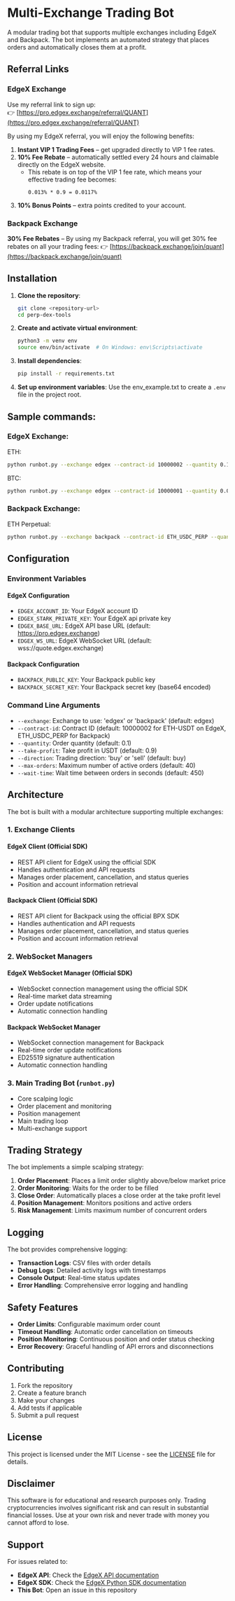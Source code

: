 # Multi-Exchange Trading Bot

A modular trading bot that supports multiple exchanges including EdgeX and Backpack. The bot implements an automated strategy that places orders and automatically closes them at a profit.

## Referral Links

### EdgeX Exchange

Use my referral link to sign up:  
👉 [https://pro.edgex.exchange/referral/QUANT](https://pro.edgex.exchange/referral/QUANT)

By using my EdgeX referral, you will enjoy the following benefits:

1. **Instant VIP 1 Trading Fees** – get upgraded directly to VIP 1 fee rates.
2. **10% Fee Rebate** – automatically settled every 24 hours and claimable directly on the EdgeX website.
   - This rebate is on top of the VIP 1 fee rate, which means your effective trading fee becomes:
     ```
     0.013% * 0.9 = 0.0117%
     ```
3. **10% Bonus Points** – extra points credited to your account.

### Backpack Exchange

**30% Fee Rebates** – By using my Backpack referral, you will get 30% fee rebates on all your trading fees:
👉 [https://backpack.exchange/join/quant](https://backpack.exchange/join/quant)

## Installation

1. **Clone the repository**:

   ```bash
   git clone <repository-url>
   cd perp-dex-tools
   ```

2. **Create and activate virtual environment**:

   ```bash
   python3 -m venv env
   source env/bin/activate  # On Windows: env\Scripts\activate
   ```

3. **Install dependencies**:

   ```bash
   pip install -r requirements.txt
   ```

4. **Set up environment variables**:
   Use the env_example.txt to create a `.env` file in the project root.

## Sample commands:

### EdgeX Exchange:

ETH:

```bash
python runbot.py --exchange edgex --contract-id 10000002 --quantity 0.1 --take-profit 0.9 --max-orders 40 --wait-time 450
```

BTC:

```bash
python runbot.py --exchange edgex --contract-id 10000001 --quantity 0.05 --take-profit 30 --max-orders 40 --wait-time 450
```

### Backpack Exchange:

ETH Perpetual:

```bash
python runbot.py --exchange backpack --contract-id ETH_USDC_PERP --quantity 0.1 --take-profit 0.9 --max-orders 40 --wait-time 450
```

## Configuration

### Environment Variables

#### EdgeX Configuration

- `EDGEX_ACCOUNT_ID`: Your EdgeX account ID
- `EDGEX_STARK_PRIVATE_KEY`: Your EdgeX api private key
- `EDGEX_BASE_URL`: EdgeX API base URL (default: https://pro.edgex.exchange)
- `EDGEX_WS_URL`: EdgeX WebSocket URL (default: wss://quote.edgex.exchange)

#### Backpack Configuration

- `BACKPACK_PUBLIC_KEY`: Your Backpack public key
- `BACKPACK_SECRET_KEY`: Your Backpack secret key (base64 encoded)

### Command Line Arguments

- `--exchange`: Exchange to use: 'edgex' or 'backpack' (default: edgex)
- `--contract-id`: Contract ID (default: 10000002 for ETH-USDT on EdgeX, ETH_USDC_PERP for Backpack)
- `--quantity`: Order quantity (default: 0.1)
- `--take-profit`: Take profit in USDT (default: 0.9)
- `--direction`: Trading direction: 'buy' or 'sell' (default: buy)
- `--max-orders`: Maximum number of active orders (default: 40)
- `--wait-time`: Wait time between orders in seconds (default: 450)

## Architecture

The bot is built with a modular architecture supporting multiple exchanges:

### 1. Exchange Clients

#### EdgeX Client (Official SDK)

- REST API client for EdgeX using the official SDK
- Handles authentication and API requests
- Manages order placement, cancellation, and status queries
- Position and account information retrieval

#### Backpack Client (Official SDK)

- REST API client for Backpack using the official BPX SDK
- Handles authentication and API requests
- Manages order placement, cancellation, and status queries
- Position and account information retrieval

### 2. WebSocket Managers

#### EdgeX WebSocket Manager (Official SDK)

- WebSocket connection management using the official SDK
- Real-time market data streaming
- Order update notifications
- Automatic connection handling

#### Backpack WebSocket Manager

- WebSocket connection management for Backpack
- Real-time order update notifications
- ED25519 signature authentication
- Automatic connection handling

### 3. Main Trading Bot (`runbot.py`)

- Core scalping logic
- Order placement and monitoring
- Position management
- Main trading loop
- Multi-exchange support

## Trading Strategy

The bot implements a simple scalping strategy:

1. **Order Placement**: Places a limit order slightly above/below market price
2. **Order Monitoring**: Waits for the order to be filled
3. **Close Order**: Automatically places a close order at the take profit level
4. **Position Management**: Monitors positions and active orders
5. **Risk Management**: Limits maximum number of concurrent orders

## Logging

The bot provides comprehensive logging:

- **Transaction Logs**: CSV files with order details
- **Debug Logs**: Detailed activity logs with timestamps
- **Console Output**: Real-time status updates
- **Error Handling**: Comprehensive error logging and handling

## Safety Features

- **Order Limits**: Configurable maximum order count
- **Timeout Handling**: Automatic order cancellation on timeouts
- **Position Monitoring**: Continuous position and order status checking
- **Error Recovery**: Graceful handling of API errors and disconnections

## Contributing

1. Fork the repository
2. Create a feature branch
3. Make your changes
4. Add tests if applicable
5. Submit a pull request

## License

This project is licensed under the MIT License - see the [LICENSE](LICENSE) file for details.

## Disclaimer

This software is for educational and research purposes only. Trading cryptocurrencies involves significant risk and can result in substantial financial losses. Use at your own risk and never trade with money you cannot afford to lose.

## Support

For issues related to:

- **EdgeX API**: Check the [EdgeX API documentation](https://docs.edgex.exchange)
- **EdgeX SDK**: Check the [EdgeX Python SDK documentation](https://github.com/edgex-Tech/edgex-python-sdk)
- **This Bot**: Open an issue in this repository

